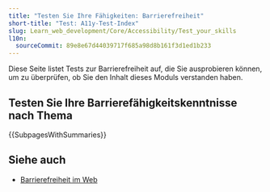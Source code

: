 ```yaml
---
title: "Testen Sie Ihre Fähigkeiten: Barrierefreiheit"
short-title: "Test: A11y-Test-Index"
slug: Learn_web_development/Core/Accessibility/Test_your_skills
l10n:
  sourceCommit: 89e8e67d44039717f685a98d8b161f3d1ed1b233
---
```


Diese Seite listet Tests zur Barrierefreiheit auf, die Sie ausprobieren können, um zu überprüfen, ob Sie den Inhalt dieses Moduls verstanden haben.

## Testen Sie Ihre Barrierefähigkeitskenntnisse nach Thema

{{SubpagesWithSummaries}}

## Siehe auch

- [Barrierefreiheit im Web](/de/docs/Learn_web_development/Core/Accessibility)
